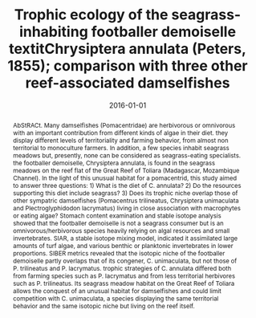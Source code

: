 ﻿---
title: "Trophic ecology of the seagrass-inhabiting footballer demoiselle textitChrysiptera annulata (Peters, 1855); comparison with three other reef-associated damselfishes"
date: 2016-01-01
publishDate: 2020-02-22T09:51:32.607966Z
authors: ["Gilles Lepoint", "Loïc N Michel", "Eric Parmentier", "Bruno Frédérich"]
publication_types: ["2"]
abstract: "AbStRACt. Many damselfishes (Pomacentridae) are herbivorous or omnivorous with an important contribution from different kinds of algae in their diet. they display different levels of territoriality and farming behavior, from almost non territorial to monoculture farmers. In addition, a few species inhabit seagrass meadows but, presently, none can be considered as seagrass-eating specialists. the footballer demoiselle, Chrysiptera annulata, is found in the seagrass meadows on the reef flat of the Great Reef of Toliara (Madagascar, Mozambique Channel). In the light of this unusual habitat for a pomacentrid, this study aimed to answer three questions: 1) What is the diet of C. annulata? 2) Do the resources supporting this diet include seagrass? 3) Does its trophic niche overlap those of other sympatric damselfishes (Pomacentrus trilineatus, Chrysiptera unimaculata and Plectroglyphidodon lacrymatus) living in close association with macrophytes or eating algae? Stomach content examination and stable isotope analysis showed that the footballer demoiselle is not a seagrass consumer but is an omnivorous/herbivorous species heavily relying on algal resources and small invertebrates. SIAR, a stable isotope mixing model, indicated it assimilated large amounts of turf algae, and various benthic or planktonic invertebrates in lower proportions. SIBER metrics revealed that the isotopic niche of the footballer demoiselle partly overlaps that of its congener, C. unimaculata, but not those of P. trilineatus and P. lacrymatus. trophic strategies of C. annulata differed both from farming species such as P. lacrymatus and from less territorial herbivores such as P. trilineatus. Its seagrass meadow habitat on the Great Reef of Toliara allows the conquest of an unusual habitat for damselfishes and could limit competition with C. unimaculata, a species displaying the same territorial behavior and the same isotopic niche but living on the reef itself."
featured: false
publication: "*Belgian Journal of Zoology*"
tags: []
---

